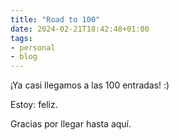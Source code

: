 ```yaml
---
title: "Road to 100"
date: 2024-02-21T18:42:48+01:00
tags:
- personal
- blog
---
```


¡Ya casi llegamos a las 100 entradas! :)

Estoy: feliz.

Gracias por llegar hasta aquí.